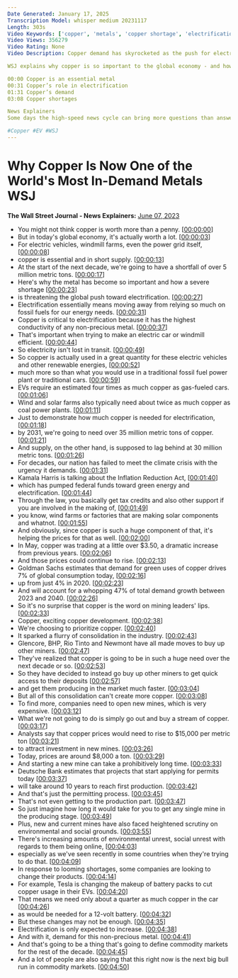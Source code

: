 ```yaml
---
Date Generated: January 17, 2025
Transcription Model: whisper medium 20231117
Length: 303s
Video Keywords: ['copper', 'metals', 'copper shortage', 'electrification', 'green energy', 'fossil fuels', 'copper electrification', 'copper conductivity', 'copper ev', 'copper uses', 'renewable energy', 'EVs', 'climate crisis', 'in-demand metals', 'wsj', 'copper demand', 'global warming', 'sustainable energy', 'copper price', 'copper green', 'copper mines', 'glencore', 'rio tinto', 'newmont', 'bhp', 'mining companies', 'copper mining', 'precious metals', 'copper price per metric ton', 'price per metric ton', 'mine', 'deutsche bank', 'mining permit', 'mkts']
Video Views: 356279
Video Rating: None
Video Description: Copper demand has skyrocketed as the push for electrification of vehicles and energy sources continue to take over. The non-precious metal is important in the shift away from fossil fuels as it is critical for EVs, windmills, solar panels and even the entire power grid. So why aren't more companies starting new copper mines to fuel this boom in demand?

WSJ explains why copper is so important to the global economy - and how a massive shortage is threatening the green-tech transition.

00:00 Copper is an essential metal
00:31 Copper’s role in electrification
01:31 Copper’s demand
03:08 Copper shortages

News Explainers
Some days the high-speed news cycle can bring more questions than answers. WSJ’s news explainers break down the day's biggest stories into bite-size pieces to help you make sense of the news.

#Copper #EV #WSJ
---
```


# Why Copper Is Now One of the World's Most In-Demand Metals  WSJ
**The Wall Street Journal - News Explainers:** [June 07, 2023](https://www.youtube.com/watch?v=jP_t1lo0ZgA)
*  You might not think copper is worth more than a penny. [[00:00:00](https://www.youtube.com/watch?v=jP_t1lo0ZgA&t=0.0s)]
*  But in today's global economy, it's actually worth a lot. [[00:00:03](https://www.youtube.com/watch?v=jP_t1lo0ZgA&t=3.8000000000000003s)]
*  For electric vehicles, windmill farms, even the power grid itself, [[00:00:08](https://www.youtube.com/watch?v=jP_t1lo0ZgA&t=8.28s)]
*  copper is essential and in short supply. [[00:00:13](https://www.youtube.com/watch?v=jP_t1lo0ZgA&t=13.280000000000001s)]
*  At the start of the next decade, we're going to have a shortfall of over 5 million metric tons. [[00:00:17](https://www.youtube.com/watch?v=jP_t1lo0ZgA&t=17.84s)]
*  Here's why the metal has become so important and how a severe shortage [[00:00:23](https://www.youtube.com/watch?v=jP_t1lo0ZgA&t=23.44s)]
*  is threatening the global push toward electrification. [[00:00:27](https://www.youtube.com/watch?v=jP_t1lo0ZgA&t=27.919999999999998s)]
*  Electrification essentially means moving away from relying so much on fossil fuels for our energy needs. [[00:00:31](https://www.youtube.com/watch?v=jP_t1lo0ZgA&t=31.52s)]
*  Copper is critical to electrification because it has the highest conductivity of any non-precious metal. [[00:00:37](https://www.youtube.com/watch?v=jP_t1lo0ZgA&t=37.92s)]
*  That's important when trying to make an electric car or windmill efficient. [[00:00:44](https://www.youtube.com/watch?v=jP_t1lo0ZgA&t=44.68s)]
*  So electricity isn't lost in transit. [[00:00:49](https://www.youtube.com/watch?v=jP_t1lo0ZgA&t=49.84s)]
*  So copper is actually used in a great quantity for these electric vehicles and other renewable energies, [[00:00:52](https://www.youtube.com/watch?v=jP_t1lo0ZgA&t=52.8s)]
*  much more so than what you would use in a traditional fossil fuel power plant or traditional cars. [[00:00:59](https://www.youtube.com/watch?v=jP_t1lo0ZgA&t=59.4s)]
*  EVs require an estimated four times as much copper as gas-fueled cars. [[00:01:06](https://www.youtube.com/watch?v=jP_t1lo0ZgA&t=66.32s)]
*  Wind and solar farms also typically need about twice as much copper as coal power plants. [[00:01:11](https://www.youtube.com/watch?v=jP_t1lo0ZgA&t=71.96s)]
*  Just to demonstrate how much copper is needed for electrification, [[00:01:18](https://www.youtube.com/watch?v=jP_t1lo0ZgA&t=78.4s)]
*  by 2031, we're going to need over 35 million metric tons of copper. [[00:01:21](https://www.youtube.com/watch?v=jP_t1lo0ZgA&t=81.96s)]
*  And supply, on the other hand, is supposed to lag behind at 30 million metric tons. [[00:01:26](https://www.youtube.com/watch?v=jP_t1lo0ZgA&t=86.48s)]
*  For decades, our nation has failed to meet the climate crisis with the urgency it demands. [[00:01:31](https://www.youtube.com/watch?v=jP_t1lo0ZgA&t=91.4s)]
*  Kamala Harris is talking about the Inflation Reduction Act, [[00:01:40](https://www.youtube.com/watch?v=jP_t1lo0ZgA&t=100.72s)]
*  which has pumped federal funds toward green energy and electrification. [[00:01:44](https://www.youtube.com/watch?v=jP_t1lo0ZgA&t=104.12s)]
*  Through the law, you basically get tax credits and also other support if you are involved in the making of, [[00:01:49](https://www.youtube.com/watch?v=jP_t1lo0ZgA&t=109.4s)]
*  you know, wind farms or factories that are making solar components and whatnot. [[00:01:55](https://www.youtube.com/watch?v=jP_t1lo0ZgA&t=115.56s)]
*  And obviously, since copper is such a huge component of that, it's helping the prices for that as well. [[00:02:00](https://www.youtube.com/watch?v=jP_t1lo0ZgA&t=120.24000000000001s)]
*  In May, copper was trading at a little over $3.50, a dramatic increase from previous years. [[00:02:06](https://www.youtube.com/watch?v=jP_t1lo0ZgA&t=126.12s)]
*  And those prices could continue to rise. [[00:02:13](https://www.youtube.com/watch?v=jP_t1lo0ZgA&t=133.8s)]
*  Goldman Sachs estimates that demand for green uses of copper drives 7% of global consumption today, [[00:02:16](https://www.youtube.com/watch?v=jP_t1lo0ZgA&t=136.32000000000002s)]
*  up from just 4% in 2020. [[00:02:23](https://www.youtube.com/watch?v=jP_t1lo0ZgA&t=143.36s)]
*  And will account for a whopping 47% of total demand growth between 2023 and 2040. [[00:02:26](https://www.youtube.com/watch?v=jP_t1lo0ZgA&t=146.32000000000002s)]
*  So it's no surprise that copper is the word on mining leaders' lips. [[00:02:33](https://www.youtube.com/watch?v=jP_t1lo0ZgA&t=153.48000000000002s)]
*  Copper, exciting copper development. [[00:02:38](https://www.youtube.com/watch?v=jP_t1lo0ZgA&t=158.0s)]
*  We're choosing to prioritize copper. [[00:02:40](https://www.youtube.com/watch?v=jP_t1lo0ZgA&t=160.0s)]
*  It sparked a flurry of consolidation in the industry. [[00:02:43](https://www.youtube.com/watch?v=jP_t1lo0ZgA&t=163.51999999999998s)]
*  Glencore, BHP, Rio Tinto and Newmont have all made moves to buy up other miners. [[00:02:47](https://www.youtube.com/watch?v=jP_t1lo0ZgA&t=167.0s)]
*  They've realized that copper is going to be in such a huge need over the next decade or so. [[00:02:53](https://www.youtube.com/watch?v=jP_t1lo0ZgA&t=173.6s)]
*  So they have decided to instead go buy up other miners to get quick access to their deposits [[00:02:57](https://www.youtube.com/watch?v=jP_t1lo0ZgA&t=177.88s)]
*  and get them producing in the market much faster. [[00:03:04](https://www.youtube.com/watch?v=jP_t1lo0ZgA&t=184.72s)]
*  But all of this consolidation can't create more copper. [[00:03:08](https://www.youtube.com/watch?v=jP_t1lo0ZgA&t=188.28s)]
*  To find more, companies need to open new mines, which is very expensive. [[00:03:12](https://www.youtube.com/watch?v=jP_t1lo0ZgA&t=192.04s)]
*  What we're not going to do is simply go out and buy a stream of copper. [[00:03:17](https://www.youtube.com/watch?v=jP_t1lo0ZgA&t=197.6s)]
*  Analysts say that copper prices would need to rise to $15,000 per metric ton [[00:03:21](https://www.youtube.com/watch?v=jP_t1lo0ZgA&t=201.28s)]
*  to attract investment in new mines. [[00:03:26](https://www.youtube.com/watch?v=jP_t1lo0ZgA&t=206.76s)]
*  Today, prices are around $8,000 a ton. [[00:03:29](https://www.youtube.com/watch?v=jP_t1lo0ZgA&t=209.4s)]
*  And starting a new mine can take a prohibitively long time. [[00:03:33](https://www.youtube.com/watch?v=jP_t1lo0ZgA&t=213.6s)]
*  Deutsche Bank estimates that projects that start applying for permits today [[00:03:37](https://www.youtube.com/watch?v=jP_t1lo0ZgA&t=217.88s)]
*  will take around 10 years to reach first production. [[00:03:42](https://www.youtube.com/watch?v=jP_t1lo0ZgA&t=222.0s)]
*  And that's just the permitting process. [[00:03:45](https://www.youtube.com/watch?v=jP_t1lo0ZgA&t=225.51999999999998s)]
*  That's not even getting to the production part. [[00:03:47](https://www.youtube.com/watch?v=jP_t1lo0ZgA&t=227.51999999999998s)]
*  So just imagine how long it would take for you to get any single mine in the producing stage. [[00:03:49](https://www.youtube.com/watch?v=jP_t1lo0ZgA&t=229.68s)]
*  Plus, new and current mines have also faced heightened scrutiny on environmental and social grounds. [[00:03:55](https://www.youtube.com/watch?v=jP_t1lo0ZgA&t=235.92s)]
*  There's increasing amounts of environmental unrest, social unrest with regards to them being online, [[00:04:03](https://www.youtube.com/watch?v=jP_t1lo0ZgA&t=243.72s)]
*  especially as we've seen recently in some countries when they're trying to do that. [[00:04:09](https://www.youtube.com/watch?v=jP_t1lo0ZgA&t=249.32s)]
*  In response to looming shortages, some companies are looking to change their products. [[00:04:14](https://www.youtube.com/watch?v=jP_t1lo0ZgA&t=254.8s)]
*  For example, Tesla is changing the makeup of battery packs to cut copper usage in their EVs. [[00:04:20](https://www.youtube.com/watch?v=jP_t1lo0ZgA&t=260.52s)]
*  That means we need only about a quarter as much copper in the car [[00:04:26](https://www.youtube.com/watch?v=jP_t1lo0ZgA&t=266.96000000000004s)]
*  as would be needed for a 12-volt battery. [[00:04:32](https://www.youtube.com/watch?v=jP_t1lo0ZgA&t=272.68s)]
*  But these changes may not be enough. [[00:04:35](https://www.youtube.com/watch?v=jP_t1lo0ZgA&t=275.8s)]
*  Electrification is only expected to increase. [[00:04:38](https://www.youtube.com/watch?v=jP_t1lo0ZgA&t=278.24s)]
*  And with it, demand for this non-precious metal. [[00:04:41](https://www.youtube.com/watch?v=jP_t1lo0ZgA&t=281.52s)]
*  And that's going to be a thing that's going to define commodity markets for the rest of the decade. [[00:04:45](https://www.youtube.com/watch?v=jP_t1lo0ZgA&t=285.4s)]
*  And a lot of people are also saying that this right now is the next big bull run in commodity markets. [[00:04:50](https://www.youtube.com/watch?v=jP_t1lo0ZgA&t=290.28s)]
